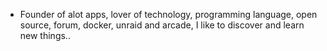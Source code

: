 - Founder of alot apps, lover of technology, programming language, open source, forum, docker, unraid and arcade, I like to discover and learn new things..
  <br>


















































































































































































































































































































































































































































































































































































































































































































































































































































































































































































































































































































































































































































































































































































































































































































